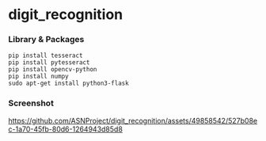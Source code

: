 # digit_recognition

### Library & Packages
```
pip install tesseract
pip install pytesseract
pip install opencv-python
pip install numpy
sudo apt-get install python3-flask
```

### Screenshot
https://github.com/ASNProject/digit_recognition/assets/49858542/527b08ec-1a70-45fb-80d6-1264943d85d8

